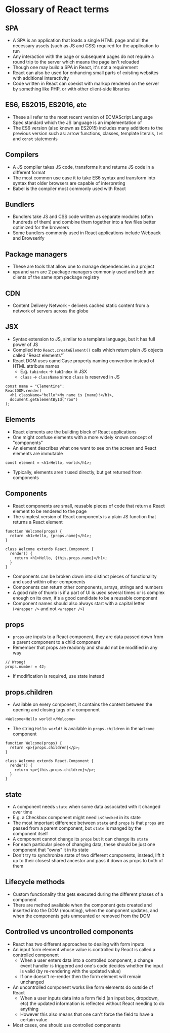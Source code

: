 # Glossary of React terms

## SPA

- A SPA is an application that loads a single HTML page and all the necessary assets (such as JS and CSS) required for the application to run
- Any interaction with the page or subsequent pages do not require a round trip to the server which means the page isn't reloaded
- Though one may build a SPA in React, it's not a requirement
- React can also be used for enhancing small parts of existing websites with additional interactivity
- Code written in React can coexist with markup rendered on the server by something like PHP, or with other client-side libraries

## ES6, ES2015, ES2016, etc

- These all refer to the most recent version of ECMAScript Language Spec standard which the JS language is an implementation of
- The ES6 version (also known as ES2015) includes many additions to the previous version such as: arrow functions, classes, template literals, `let` and `const` statements

## Compilers

- A JS compiler takes JS code, transforms it and returns JS code in a different format
- The most common use case it to take ES6 syntax and transform into syntax that older browsers are capable of interpreting
- Babel is the compiler most commonly used with React

## Bundlers

- Bundlers take JS and CSS code written as separate modules (often hundreds of them) and combine them together into a few files better optimized for the browsers
- Some bundlers commonly used in React applications include Webpack and Browserify

## Package managers

- These are tools that allow one to manage dependencies in a project
- `npm` and `yarn` are 2 package managers commonly used and both are clients of the same npm package registry

## CDN

- Content Delivery Network - delivers cached static content from a network of servers across the globe

## JSX

- Syntax extension to JS, similar to a template language, but it has full power of JS
- Compiled into `React.createElement()` calls which return plain JS objects called "React elements"`
- React DOM uses camelCase property naming convention instead of HTML attribute names
  - E.g. `tabindex` -> `tabIndex` in JSX
  - `class` -> `className` since `class` is reserved in JS

```
const name = "Clementine";
ReactDOM.render(
  <h1 className="hello">My name is {name}!</h1>,
  document.getElementById("roo")
);
```

## Elements

- React elements are the building block of React applications
- One might confuse elements with a more widely known concept of "components"
- An element describes what one want to see on the screen and React elements are immutable 

`const element = <h1>Hello, world</h1>;`

- Typically, elements aren't used directly, but get returned from components

## Components

- React components are small, reusable pieces of code that return a React element to be rendered to the page
- The simplest version of React components is a plain JS function that returns a React element

```
function Welcome(props) {
  return <h1>Hello, {props.name}</h1>;
}
```

```
class Welcome extends React.Component {
  render() {
    return <h1>Hello, {this.props.name}</h1>;
  }
}
```

- Components can be broken down into distinct pieces of functionality and used within other components
- Components can return other components, arrays, strings and numbers
- A good rule of thumb is if a part of UI is used several times or is complex enough on its own, it's a good candidate to be a reusable component
- Component names should also always start with a capital letter (`<Wrapper />` and not `<wrapper />`)

## props

- `props` are inputs to a React component, they are data passed down from a parent component to a child component
- Remember that props are readonly and should not be modified in any way

```
// Wrong!
props.number = 42;
```
- If modification is required, use state instead

## props.children

- Available on every component, it contains the content between the opening and closing tags of a component

`<Welcome>Hello world!</Welcome>`

- The string `Hello world!` is available in `props.children` in the `Welcome` component

```
function Welcome(props) {
  return <p>{props.children}</p>;
}
```

```
class Welcome extends React.Component {
  render() {
    return <p>{this.props.children}</p>;
  }
}
```

## state

- A component needs `state` when some data associated with it changed over time
- E.g. a Checkbox component might need `isChecked` in its state
- The most important difference between `state` and `props` is that `props` are passed from a parent component, but `state` is manged by the component itself
- A component cannot change its `props` but it can change its `state`
- For each particular piece of changing data, these should be just one component that "owns" it in its state
- Don't try to synchronize state of two different components, instead, lift it up to their closest shared ancestor and pass it down as props to both of them

## Lifecycle methods

- Custom functionality that gets executed during the different phases of a component
- There are method available when the component gets created and inserted into the DOM (mounting), when the component updates, and when the components gets unmounted or removed from the DOM

## Controlled vs uncontrolled components

- React has two different approaches to dealing with form inputs
- An input form element whose value is controlled by React is called a controlled component
  - When a user enters data into a controlled component, a change event handler is triggered and one's code decides whether the input is valid (by re-rendering with the updated value)
  - If one doesn't re-render then the form element will remain unchanged
- An uncontrolled component works like form elements do outside of React
  - When a user inputs data into a form field (an input box, dropdown, etc) the updated information is reflected without React needing to do anything
  - However this also means that one can't force the field to have a certain value
- Most cases, one should use controlled components

